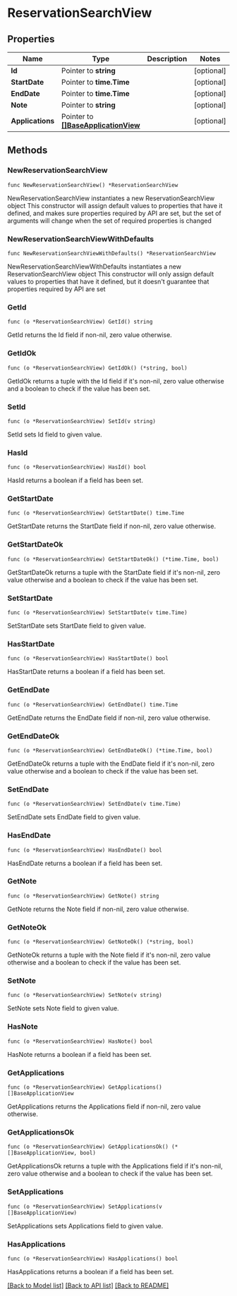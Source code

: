 # ReservationSearchView

## Properties

Name | Type | Description | Notes
------------ | ------------- | ------------- | -------------
**Id** | Pointer to **string** |  | [optional] 
**StartDate** | Pointer to **time.Time** |  | [optional] 
**EndDate** | Pointer to **time.Time** |  | [optional] 
**Note** | Pointer to **string** |  | [optional] 
**Applications** | Pointer to [**[]BaseApplicationView**](BaseApplicationView.md) |  | [optional] 

## Methods

### NewReservationSearchView

`func NewReservationSearchView() *ReservationSearchView`

NewReservationSearchView instantiates a new ReservationSearchView object
This constructor will assign default values to properties that have it defined,
and makes sure properties required by API are set, but the set of arguments
will change when the set of required properties is changed

### NewReservationSearchViewWithDefaults

`func NewReservationSearchViewWithDefaults() *ReservationSearchView`

NewReservationSearchViewWithDefaults instantiates a new ReservationSearchView object
This constructor will only assign default values to properties that have it defined,
but it doesn't guarantee that properties required by API are set

### GetId

`func (o *ReservationSearchView) GetId() string`

GetId returns the Id field if non-nil, zero value otherwise.

### GetIdOk

`func (o *ReservationSearchView) GetIdOk() (*string, bool)`

GetIdOk returns a tuple with the Id field if it's non-nil, zero value otherwise
and a boolean to check if the value has been set.

### SetId

`func (o *ReservationSearchView) SetId(v string)`

SetId sets Id field to given value.

### HasId

`func (o *ReservationSearchView) HasId() bool`

HasId returns a boolean if a field has been set.

### GetStartDate

`func (o *ReservationSearchView) GetStartDate() time.Time`

GetStartDate returns the StartDate field if non-nil, zero value otherwise.

### GetStartDateOk

`func (o *ReservationSearchView) GetStartDateOk() (*time.Time, bool)`

GetStartDateOk returns a tuple with the StartDate field if it's non-nil, zero value otherwise
and a boolean to check if the value has been set.

### SetStartDate

`func (o *ReservationSearchView) SetStartDate(v time.Time)`

SetStartDate sets StartDate field to given value.

### HasStartDate

`func (o *ReservationSearchView) HasStartDate() bool`

HasStartDate returns a boolean if a field has been set.

### GetEndDate

`func (o *ReservationSearchView) GetEndDate() time.Time`

GetEndDate returns the EndDate field if non-nil, zero value otherwise.

### GetEndDateOk

`func (o *ReservationSearchView) GetEndDateOk() (*time.Time, bool)`

GetEndDateOk returns a tuple with the EndDate field if it's non-nil, zero value otherwise
and a boolean to check if the value has been set.

### SetEndDate

`func (o *ReservationSearchView) SetEndDate(v time.Time)`

SetEndDate sets EndDate field to given value.

### HasEndDate

`func (o *ReservationSearchView) HasEndDate() bool`

HasEndDate returns a boolean if a field has been set.

### GetNote

`func (o *ReservationSearchView) GetNote() string`

GetNote returns the Note field if non-nil, zero value otherwise.

### GetNoteOk

`func (o *ReservationSearchView) GetNoteOk() (*string, bool)`

GetNoteOk returns a tuple with the Note field if it's non-nil, zero value otherwise
and a boolean to check if the value has been set.

### SetNote

`func (o *ReservationSearchView) SetNote(v string)`

SetNote sets Note field to given value.

### HasNote

`func (o *ReservationSearchView) HasNote() bool`

HasNote returns a boolean if a field has been set.

### GetApplications

`func (o *ReservationSearchView) GetApplications() []BaseApplicationView`

GetApplications returns the Applications field if non-nil, zero value otherwise.

### GetApplicationsOk

`func (o *ReservationSearchView) GetApplicationsOk() (*[]BaseApplicationView, bool)`

GetApplicationsOk returns a tuple with the Applications field if it's non-nil, zero value otherwise
and a boolean to check if the value has been set.

### SetApplications

`func (o *ReservationSearchView) SetApplications(v []BaseApplicationView)`

SetApplications sets Applications field to given value.

### HasApplications

`func (o *ReservationSearchView) HasApplications() bool`

HasApplications returns a boolean if a field has been set.


[[Back to Model list]](../README.md#documentation-for-models) [[Back to API list]](../README.md#documentation-for-api-endpoints) [[Back to README]](../README.md)


